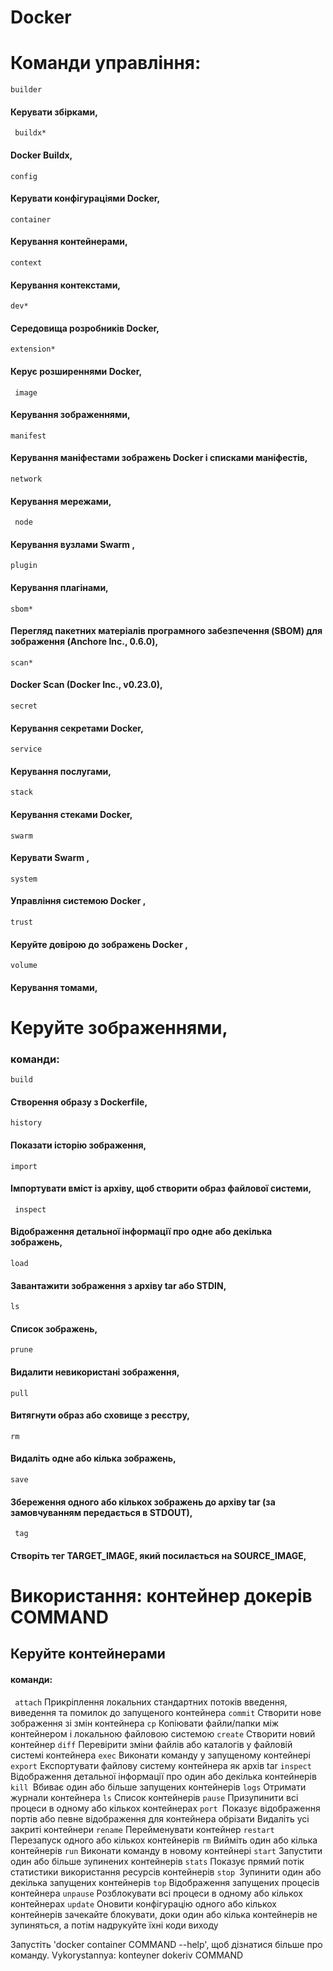# Docker
# Команди управління:
```builder```  
#### Керувати збірками,
``` buildx*```    
#### Docker Buildx,
```config```     
#### Керувати конфігураціями Docker,
```container ``` 
#### Керування контейнерами,
``` context ```   
#### Керування контекстами,
``` dev* ```
#### Середовища розробників Docker,
``` extension* ```
#### Керує розширеннями Docker,
```  image ```
#### Керування зображеннями,
``` manifest ```
#### Керування маніфестами зображень Docker і списками маніфестів,
``` network ```
#### Керування мережами,
```  node ```
#### Керування вузлами Swarm ,
``` plugin ```
#### Керування плагінами,
``` sbom* ```
#### Перегляд пакетних матеріалів програмного забезпечення (SBOM) для зображення (Anchore Inc., 0.6.0),
``` scan* ```
#### Docker Scan (Docker Inc., v0.23.0),
``` secret  ```
#### Керування секретами Docker,
```service ```
#### Керування послугами,
```stack ```
#### Керування стеками Docker,
``` swarm ```
#### Керувати Swarm ,
```system```
#### Управління системою Docker ,
```trust ```
#### Керуйте довірою до зображень Docker ,
``` volume ``` 
#### Керування томами,
# Керуйте зображеннями,
### команди:
``` build ```
#### Створення образу з Dockerfile,
``` history ```
#### Показати історію зображення,
``` import ```
#### Імпортувати вміст із архіву, щоб створити образ файлової системи,
```  inspect ```
#### Відображення детальної інформації про одне або декілька зображень,
```load ```
#### Завантажити зображення з архіву tar або STDIN,
``` ls ``` 
#### Список зображень,
``` prune ```
#### Видалити невикористані зображення,
``` pull ```
#### Витягнути образ або сховище з реєстру,
``` rm ```
#### Видаліть одне або кілька зображень,
``` save ```
#### Збереження одного або кількох зображень до архіву tar (за замовчуванням передається в STDOUT),
```  tag ```
#### Створіть тег TARGET_IMAGE, який посилається на SOURCE_IMAGE,


# Використання: контейнер докерів COMMAND

## Керуйте контейнерами

#### команди:
  ``` attach```  Прикріплення локальних стандартних потоків введення, виведення та помилок до запущеного контейнера
   ```commit``` Створити нове зображення зі змін контейнера
   ```cp``` Копіювати файли/папки між контейнером і локальною файловою системою
   ```create``` Створити новий контейнер
   ```diff``` Перевірити зміни файлів або каталогів у файловій системі контейнера
   ```exec``` Виконати команду у запущеному контейнері
   ```export``` Експортувати файлову систему контейнера як архів tar
   ```inspect ``` Відображення детальної інформації про один або декілька контейнерів
   ```kill ```Вбиває один або більше запущених контейнерів
   ```logs``` Отримати журнали контейнера
   ```ls``` Список контейнерів
   ```pause``` Призупинити всі процеси в одному або кількох контейнерах
   ```port ```Показує відображення портів або певне відображення для контейнера
   обрізати Видаліть усі закриті контейнери
   ```rename``` Перейменувати контейнер
   ```restart``` Перезапуск одного або кількох контейнерів
   ```rm``` Вийміть один або кілька контейнерів
   ```run``` Виконати команду в новому контейнері
   ```start``` Запустити один або більше зупинених контейнерів
   ```stats``` Показує прямий потік статистики використання ресурсів контейнерів
   ```stop ```Зупинити один або декілька запущених контейнерів
   ```top``` Відображення запущених процесів контейнера
   ```unpause``` Розблокувати всі процеси в одному або кількох контейнерах
   ```update``` Оновити конфігурацію одного або кількох контейнерів
   зачекайте блокувати, доки один або кілька контейнерів не зупиняться, а потім надрукуйте їхні коди виходу

Запустіть 'docker container COMMAND --help', щоб дізнатися більше про команду.
Vykorystannya: konteyner dokeriv COMMAND
